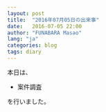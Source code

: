 ```yaml
---
layout: post
title:  "2016年07月05日の出来事"
date:   2016-07-05 22:00
author: "FUNABARA Masao"
lang: "ja"
categories: blog
tags: diary
---
```


本日は、

* 案件調査

を行いました。

